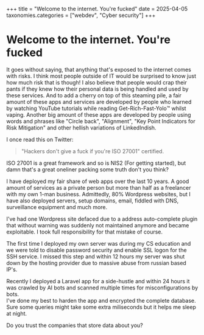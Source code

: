 +++
title = "Welcome to the internet. You're fucked"
date = 2025-04-05
taxonomies.categories = ["webdev", "Cyber security"]
+++

# Welcome to the internet. You're fucked

It goes without saying, that anything that's exposed to the internet comes with risks. I think most people outside of IT would be surprised to know just how much risk that is though! I also believe that people would crap their pants if they knew how their personal data is being handled and used by these services. And to add a cherry on top of this steaming pile, a fair amount of these apps and services are developed by people who learned by watching YouTube tutorials while reading Get-Rich-Fast-Yolo™️ whilst vaping. Another big amount of these apps are developed by people using words and phrases like "Circle back", "Alignment", "Key Point Indicators for Risk Mitigation" and other hellish variations of LinkedIndish. 

I once read this on Twitter:

> "Hackers don't give a fuck if you're ISO 27001" certified.

ISO 27001 is a great framework and so is NIS2 (For getting started), but damn that's a great oneliner packing some truth don't you think?

I have deployed my fair share of web apps over the last 10 years. A good amount of services as a private person but more than half as a freelancer with my own 1-man business. Admittedly, 80% Wordpress websites, but I have also deployed servers, setup domains, email, fiddled with DNS, surveillance equipment  and much more.

I've had one Wordpress site defaced due to a address auto-complete plugin that without warning was suddenly not maintained anymore and became exploitable. I took full responsibility for that mistake of course.

The first time I deployed my own server was during my CS education and we were told to disable password security and enable SSL logon for the SSH service. I missed this step and within 12 hours my server was shut down by the hosting provider due to massive abuse from russian based IP's.

Recently I deployed a Laravel app for a side-hustle and within 24 hours it was crawled by AI bots and scanned multiple times for misconfigurations by bots.  
I've done my best to harden the app and encrypted the complete database. Sure some queries might take some extra miliseconds but it helps me sleep at night.  

 Do you trust the companies that store data about you?